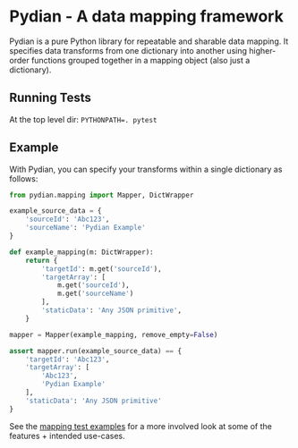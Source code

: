 # Pydian - A data mapping framework

Pydian is a pure Python library for repeatable and sharable data mapping. It specifies data transforms from one dictionary into another using higher-order functions grouped together in a mapping object (also just a dictionary).

## Running Tests
At the top level dir: `PYTHONPATH=. pytest`

## Example
With Pydian, you can specify your transforms within a single dictionary as follows:
```python
from pydian.mapping import Mapper, DictWrapper

example_source_data = {
    'sourceId': 'Abc123',
    'sourceName': 'Pydian Example'
}

def example_mapping(m: DictWrapper):
    return {
        'targetId': m.get('sourceId'),
        'targetArray': [
            m.get('sourceId'),
            m.get('sourceName')
        ],
        'staticData': 'Any JSON primitive',
    }

mapper = Mapper(example_mapping, remove_empty=False)

assert mapper.run(example_source_data) == {
    'targetId': 'Abc123',
    'targetArray': [
        'Abc123',
        'Pydian Example'
    ],
    'staticData': 'Any JSON primitive'
}
```

See the [mapping test examples](./tests/test_mapping.py) for a more involved look at some of the features + intended use-cases.
